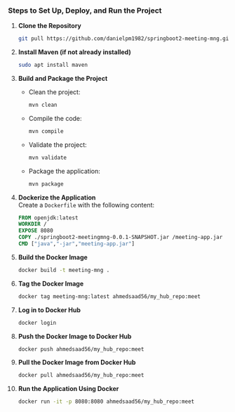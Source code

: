### Steps to Set Up, Deploy, and Run the Project

1. **Clone the Repository**  
   ```bash
   git pull https://github.com/danielpm1982/springboot2-meeting-mng.git
   ```

2. **Install Maven (if not already installed)**  
   ```bash
   sudo apt install maven
   ```

3. **Build and Package the Project**  
   - Clean the project:  
     ```bash
     mvn clean
     ```  
   - Compile the code:  
     ```bash
     mvn compile
     ```  
   - Validate the project:  
     ```bash
     mvn validate
     ```  
   - Package the application:  
     ```bash
     mvn package
     ```

4. **Dockerize the Application**  
   Create a `Dockerfile` with the following content:  
   ```dockerfile
   FROM openjdk:latest
   WORKDIR /
   EXPOSE 8080
   COPY ./springboot2-meetingmng-0.0.1-SNAPSHOT.jar /meeting-app.jar
   CMD ["java","-jar","meeting-app.jar"]
   ```

5. **Build the Docker Image**  
   ```bash
   docker build -t meeting-mng .
   ```

6. **Tag the Docker Image**  
   ```bash
   docker tag meeting-mng:latest ahmedsaad56/my_hub_repo:meet
   ```

7. **Log in to Docker Hub**  
   ```bash
   docker login
   ```

8. **Push the Docker Image to Docker Hub**  
   ```bash
   docker push ahmedsaad56/my_hub_repo:meet
   ```

9. **Pull the Docker Image from Docker Hub**  
   ```bash
   docker pull ahmedsaad56/my_hub_repo:meet
   ```

10. **Run the Application Using Docker**  
    ```bash
    docker run -it -p 8080:8080 ahmedsaad56/my_hub_repo:meet
    ```